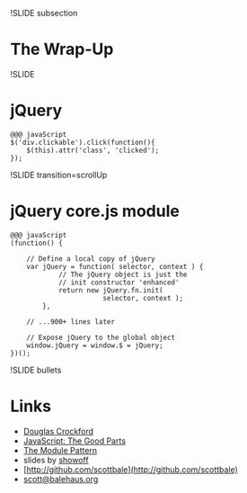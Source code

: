 !SLIDE subsection

# The Wrap-Up #

!SLIDE

# jQuery #

    @@@ javaScript
    $('div.clickable').click(function(){
        $(this).attr('class', 'clicked');
    });

!SLIDE transition=scrollUp

# jQuery core.js module #

    @@@ javaScript
    (function() {

        // Define a local copy of jQuery
        var jQuery = function( selector, context ) {
                // The jQuery object is just the
                // init constructor 'enhanced'
                return new jQuery.fn.init(
                           selector, context );
            },

        // ...900+ lines later

        // Expose jQuery to the global object
        window.jQuery = window.$ = jQuery;
    })();

!SLIDE bullets

# Links #

* [Douglas Crockford](http://www.crockford.com/)
* [JavaScript: The Good Parts](http://www.amazon.com/exec/obidos/ASIN/0596517742)
* [The Module Pattern](http://www.adequatelygood.com/2010/3/JavaScript-Module-Pattern-In-Depth)
* slides by [showoff](http://github.com/schacon/showoff)
* [http://github.com/scottbale](http://github.com/scottbale)
* scott@balehaus.org


